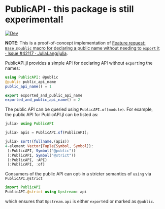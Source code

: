 # PublicAPI - this package is still experimental!

[![Dev](https://img.shields.io/badge/docs-dev-blue.svg)](https://juliaexperiments.github.io/PublicAPI.jl/dev/)

**NOTE**: This is a proof-of-concept implementation of
[Feature request: `Base.@public` macro for declaring a public name without needing to `export` it · Issue #42117 · JuliaLang/julia](https://github.com/JuliaLang/julia/issues/42117).

PublicAPI.jl provides a simple API for declaring API without `export`ing the
names:

```Julia
using PublicAPI: @public
@public public_api_name
public_api_name() = 1

export exported_and_public_api_name
exported_and_public_api_name() = 2
```

The public API can be queried using `PublicAPI.of(module)`.  For example, the
public API for PublicAPI.jl can be listed as:

```julia
julia> using PublicAPI

julia> apis = PublicAPI.of(PublicAPI);

julia> sort!(fullname.(apis))
4-element Vector{Tuple{Symbol, Symbol}}:
 (:PublicAPI, Symbol("@public"))
 (:PublicAPI, Symbol("@strict"))
 (:PublicAPI, :API)
 (:PublicAPI, :of)
```

Consumers of the public API can opt-in a stricter semantics of `using` via
`PublicAPI.@strict`

```Julia
import PublicAPI
PublicAPI.@strict using Upstream: api
```

which ensures that `Upstream.api` is either `export`ed or marked as `@public`.
